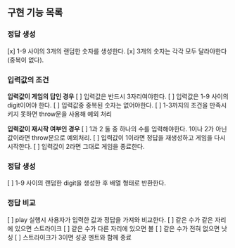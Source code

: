 ## 구현 기능 목록

### 정답 생성
[x] 1-9 사이의 3개의 랜덤한 숫자를 생성한다.
[x] 3개의 숫자는 각각 모두 달라야한다(중복이 없다).

### 입력값의 조건
**입력값이 게임의 답인 경우**
[ ] 입력값은 반드시 3자리여야한다.
[ ] 입력값은 1-9 사이의 digit이어야 한다.
[ ] 입력값중 중복된 숫자는 없어야한다.
[ ] 1-3까지의 조건을 만족시키지 못하면 throw문을 사용해 예외 처리

**입력값이 재시작 여부인 경우**
[ ] 1과 2 둘 중 하나의 수를 입력해야한다. 1이나 2가 아닌 값이라면 throw문으로 예외처리.
[ ] 입력값이 1이라면 정답을 재생성하고 게임을 다시 시작한다.
[ ] 입력값이 2라면 그대로 게임을 종료한다. 

### 정답 생성
[ ] 1-9 사이의 랜덤한 digit을 생성한 후 배열 형태로 반환한다.

### 정답 비교
[ ] play 실행시 사용자가 입력한 값과 정답을 가져와 비교한다.
[ ] 같은 수가 같은 자리에 있으면 스트라이크
[ ] 같은 수가 다른 자리에 있으면 볼
[ ] 같은 수가 전혀 없으면 낫싱
[ ] 스트라이크가 3이면 성공 멘트와 함께 종료

